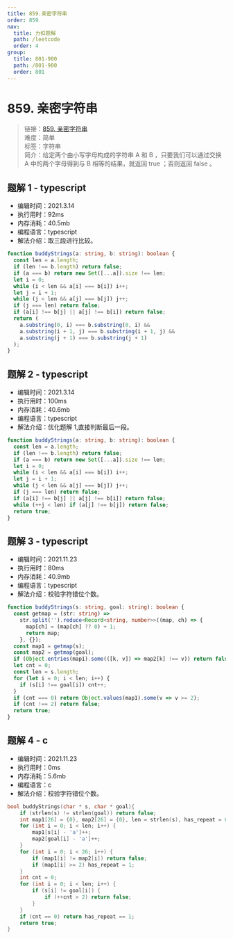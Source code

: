 ```yaml
---
title: 859.亲密字符串
order: 859
nav:
  title: 力扣题解
  path: /leetcode
  order: 4
group:
  title: 801-900
  path: /801-900
  order: 801
---
```


# 859. 亲密字符串

> 链接：[859. 亲密字符串](https://leetcode-cn.com/problems/buddy-strings/)  
> 难度：简单  
> 标签：字符串  
> 简介：给定两个由小写字母构成的字符串 A 和 B ，只要我们可以通过交换 A 中的两个字母得到与 B 相等的结果，就返回 true ；否则返回 false 。

## 题解 1 - typescript

- 编辑时间：2021.3.14
- 执行用时：92ms
- 内存消耗：40.5mb
- 编程语言：typescript
- 解法介绍：取三段进行比较。

```typescript
function buddyStrings(a: string, b: string): boolean {
  const len = a.length;
  if (len !== b.length) return false;
  if (a === b) return new Set([...a]).size !== len;
  let i = 0;
  while (i < len && a[i] === b[i]) i++;
  let j = i + 1;
  while (j < len && a[j] === b[j]) j++;
  if (j === len) return false;
  if (a[i] !== b[j] || a[j] !== b[i]) return false;
  return (
    a.substring(0, i) === b.substring(0, i) &&
    a.substring(i + 1, j) === b.substring(i + 1, j) &&
    a.substring(j + 1) === b.substring(j + 1)
  );
}
```

## 题解 2 - typescript

- 编辑时间：2021.3.14
- 执行用时：100ms
- 内存消耗：40.6mb
- 编程语言：typescript
- 解法介绍：优化题解 1,直接判断最后一段。

```typescript
function buddyStrings(a: string, b: string): boolean {
  const len = a.length;
  if (len !== b.length) return false;
  if (a === b) return new Set([...a]).size !== len;
  let i = 0;
  while (i < len && a[i] === b[i]) i++;
  let j = i + 1;
  while (j < len && a[j] === b[j]) j++;
  if (j === len) return false;
  if (a[i] !== b[j] || a[j] !== b[i]) return false;
  while (++j < len) if (a[j] !== b[j]) return false;
  return true;
}
```

## 题解 3 - typescript

- 编辑时间：2021.11.23
- 执行用时：80ms
- 内存消耗：40.9mb
- 编程语言：typescript
- 解法介绍：校验字符错位个数。

```typescript
function buddyStrings(s: string, goal: string): boolean {
  const getmap = (str: string) =>
    str.split('').reduce<Record<string, number>>((map, ch) => {
      map[ch] = (map[ch] ?? 0) + 1;
      return map;
    }, {});
  const map1 = getmap(s);
  const map2 = getmap(goal);
  if (Object.entries(map1).some(([k, v]) => map2[k] !== v)) return false;
  let cnt = 0;
  const len = s.length;
  for (let i = 0; i < len; i++) {
    if (s[i] !== goal[i]) cnt++;
  }
  if (cnt === 0) return Object.values(map1).some(v => v >= 2);
  if (cnt !== 2) return false;
  return true;
}
```

## 题解 4 - c

- 编辑时间：2021.11.23
- 执行用时：0ms
- 内存消耗：5.6mb
- 编程语言：c
- 解法介绍：校验字符错位个数。

```c
bool buddyStrings(char * s, char * goal){
    if (strlen(s) != strlen(goal)) return false;
    int map1[26] = {0}, map2[26] = {0}, len = strlen(s), has_repeat = 0;
    for (int i = 0; i < len; i++) {
        map1[s[i] - 'a']++;
        map2[goal[i] - 'a']++;
    }
    for (int i = 0; i < 26; i++) {
        if (map1[i] != map2[i]) return false;
        if (map1[i] >= 2) has_repeat = 1;
    }
    int cnt = 0;
    for (int i = 0; i < len; i++) {
        if (s[i] != goal[i]) {
            if (++cnt > 2) return false;
        }
    }
    if (cnt == 0) return has_repeat == 1;
    return true;
}
```

